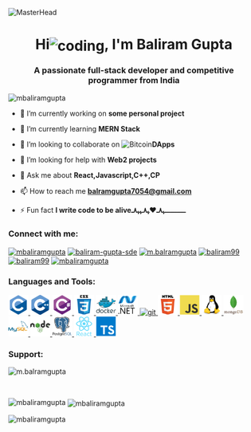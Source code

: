 ![MasterHead](https://camo.githubusercontent.com/a1f3ddaa0645f1214d3f3fc2a4b036aea88d37d24afab10afc69c791203ca3f1/68747470733a2f2f692e70696e696d672e636f6d2f6f726967696e616c732f63612f32362f32652f63613236326530333534656561333131633431313334633365346263336263322e676966)


<h1 align="center">
  Hi<img align="center" alt="coding" src="https://github.com/mbaliramgupta/mbaliramgupta/assets/157468883/be5b4640-1072-4991-adc4-88fd083b363b">, I'm Baliram Gupta</h1>
<h3 align="center">A passionate full-stack developer and competitive programmer from India</h3>

<p align="left"> <img src="https://komarev.com/ghpvc/?username=mbaliramgupta&label=Profile%20views&color=0e75b6&style=flat" alt="mbaliramgupta" /> </p>

- 🔭 I’m currently working on **some personal project**

- 🌱 I’m currently learning **MERN Stack**

- 👯 I’m looking to collaborate on 
 ![Bitcoin](https://github.com/mbaliramgupta/mbaliramgupta/assets/157468883/ac48ea88-5845-4dd8-9937-d0ce907d32eb)**DApps**

- 🤝 I’m looking for help with **Web2 projects**

- 💬 Ask me about **React,Javascript,C++,CP**

- 📫 How to reach me **balramgupta7054@gmail.com**

- ⚡ Fun fact **I write code to be aliveـــــــــــــــﮩ٨ـ❤️ﮩ٨ـﮩﮩ٨ـ**

<h3 align="left">Connect with me:</h3>
<p align="left">
<a href="https://twitter.com/mbaliramgupta" target="blank"><img align="center" src="https://raw.githubusercontent.com/rahuldkjain/github-profile-readme-generator/master/src/images/icons/Social/twitter.svg" alt="mbaliramgupta" height="30" width="40" /></a>
<a href="https://linkedin.com/in/baliram-gupta-sde" target="blank"><img align="center" src="https://raw.githubusercontent.com/rahuldkjain/github-profile-readme-generator/master/src/images/icons/Social/linked-in-alt.svg" alt="baliram-gupta-sde" height="30" width="40" /></a>
<a href="https://instagram.com/m.balramgupta" target="blank"><img align="center" src="https://raw.githubusercontent.com/rahuldkjain/github-profile-readme-generator/master/src/images/icons/Social/instagram.svg" alt="m.balramgupta" height="30" width="40" /></a>
<a href="https://www.codechef.com/users/baliram99" target="blank"><img align="center" src="https://cdn.jsdelivr.net/npm/simple-icons@3.1.0/icons/codechef.svg" alt="baliram99" height="30" width="40" /></a>
<a href="https://codeforces.com/profile/baliram99" target="blank"><img align="center" src="https://raw.githubusercontent.com/rahuldkjain/github-profile-readme-generator/master/src/images/icons/Social/codeforces.svg" alt="baliram99" height="30" width="40" /></a>
<a href="https://www.leetcode.com/mbaliramgupta" target="blank"><img align="center" src="https://raw.githubusercontent.com/rahuldkjain/github-profile-readme-generator/master/src/images/icons/Social/leet-code.svg" alt="mbaliramgupta" height="30" width="40" /></a>
</p>

<h3 align="left">Languages and Tools:</h3>
<p align="left"> <a href="https://www.cprogramming.com/" target="_blank" rel="noreferrer"> <img src="https://raw.githubusercontent.com/devicons/devicon/master/icons/c/c-original.svg" alt="c" width="40" height="40"/> </a> <a href="https://www.w3schools.com/cpp/" target="_blank" rel="noreferrer"> <img src="https://raw.githubusercontent.com/devicons/devicon/master/icons/cplusplus/cplusplus-original.svg" alt="cplusplus" width="40" height="40"/> </a> <a href="https://www.w3schools.com/cs/" target="_blank" rel="noreferrer"> <img src="https://raw.githubusercontent.com/devicons/devicon/master/icons/csharp/csharp-original.svg" alt="csharp" width="40" height="40"/> </a> <a href="https://www.w3schools.com/css/" target="_blank" rel="noreferrer"> <img src="https://raw.githubusercontent.com/devicons/devicon/master/icons/css3/css3-original-wordmark.svg" alt="css3" width="40" height="40"/> </a> <a href="https://www.docker.com/" target="_blank" rel="noreferrer"> <img src="https://raw.githubusercontent.com/devicons/devicon/master/icons/docker/docker-original-wordmark.svg" alt="docker" width="40" height="40"/> </a> <a href="https://dotnet.microsoft.com/" target="_blank" rel="noreferrer"> <img src="https://raw.githubusercontent.com/devicons/devicon/master/icons/dot-net/dot-net-original-wordmark.svg" alt="dotnet" width="40" height="40"/> </a> <a href="https://git-scm.com/" target="_blank" rel="noreferrer"> <img src="https://www.vectorlogo.zone/logos/git-scm/git-scm-icon.svg" alt="git" width="40" height="40"/> </a> <a href="https://www.w3.org/html/" target="_blank" rel="noreferrer"> <img src="https://raw.githubusercontent.com/devicons/devicon/master/icons/html5/html5-original-wordmark.svg" alt="html5" width="40" height="40"/> </a> <a href="https://developer.mozilla.org/en-US/docs/Web/JavaScript" target="_blank" rel="noreferrer"> <img src="https://raw.githubusercontent.com/devicons/devicon/master/icons/javascript/javascript-original.svg" alt="javascript" width="40" height="40"/> </a> <a href="https://www.linux.org/" target="_blank" rel="noreferrer"> <img src="https://raw.githubusercontent.com/devicons/devicon/master/icons/linux/linux-original.svg" alt="linux" width="40" height="40"/> </a> <a href="https://www.mongodb.com/" target="_blank" rel="noreferrer"> <img src="https://raw.githubusercontent.com/devicons/devicon/master/icons/mongodb/mongodb-original-wordmark.svg" alt="mongodb" width="40" height="40"/> </a> <a href="https://www.mysql.com/" target="_blank" rel="noreferrer"> <img src="https://raw.githubusercontent.com/devicons/devicon/master/icons/mysql/mysql-original-wordmark.svg" alt="mysql" width="40" height="40"/> </a> <a href="https://nodejs.org" target="_blank" rel="noreferrer"> <img src="https://raw.githubusercontent.com/devicons/devicon/master/icons/nodejs/nodejs-original-wordmark.svg" alt="nodejs" width="40" height="40"/> </a> <a href="https://www.postgresql.org" target="_blank" rel="noreferrer"> <img src="https://raw.githubusercontent.com/devicons/devicon/master/icons/postgresql/postgresql-original-wordmark.svg" alt="postgresql" width="40" height="40"/> </a> <a href="https://reactjs.org/" target="_blank" rel="noreferrer"> <img src="https://raw.githubusercontent.com/devicons/devicon/master/icons/react/react-original-wordmark.svg" alt="react" width="40" height="40"/> </a> <a href="https://www.typescriptlang.org/" target="_blank" rel="noreferrer"> <img src="https://raw.githubusercontent.com/devicons/devicon/master/icons/typescript/typescript-original.svg" alt="typescript" width="40" height="40"/> </a> </p>

<h3 align="left">Support:</h3>
<p><a href="https://www.buymeacoffee.com/m.balramgupta"> <img align="left" src="https://cdn.buymeacoffee.com/buttons/v2/default-yellow.png" height="50" width="210" alt="m.balramgupta" /></a></p><br><be>

<br><p><img align="left" src="https://github-readme-stats.vercel.app/api/top-langs?username=mbaliramgupta&show_icons=true&locale=en&layout=compact" alt="mbaliramgupta" /></p>

<p>&nbsp;<img align="center" src="https://github-readme-stats.vercel.app/api?username=mbaliramgupta&show_icons=true&locale=en" alt="mbaliramgupta" /></p>

<p><img align="center" src="https://github-readme-streak-stats.herokuapp.com/?user=mbaliramgupta&" alt="mbaliramgupta" /></p>
